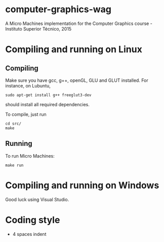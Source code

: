 # computer-graphics-wag

A Micro Machines implementation for the Computer Graphics course - Instituto Superior Técnico, 2015

# Compiling and running on Linux
## Compiling
Make sure you have gcc, g++, openGL, GLU and GLUT installed. For instance, on Lubuntu,
```shell
sudo apt-get install g++ freeglut3-dev
```
should install all required dependencies.

To compile, just run
```shell
cd src/
make
```
## Running
To run Micro Machines:
```shell
make run
```

# Compiling and running on Windows
Good luck using Visual Studio.

# Coding style
- 4 spaces indent

